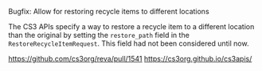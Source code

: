 Bugfix: Allow for restoring recycle items to different locations

The CS3 APIs specify a way to restore a recycle item to a different location
than the original by setting the `restore_path` field in the
`RestoreRecycleItemRequest`. This field had not been considered until now.

https://github.com/cs3org/reva/pull/1541
https://cs3org.github.io/cs3apis/